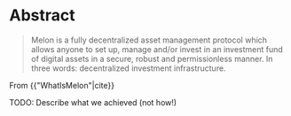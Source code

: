 # Abstract

> Melon is a fully decentralized asset management protocol which allows anyone to set up, manage and/or invest in an investment fund of digital assets in a secure, robust and permissionless manner. In three words: decentralized investment infrastructure.

From {{"WhatIsMelon"|cite}}

TODO: Describe what we achieved (not how!)
